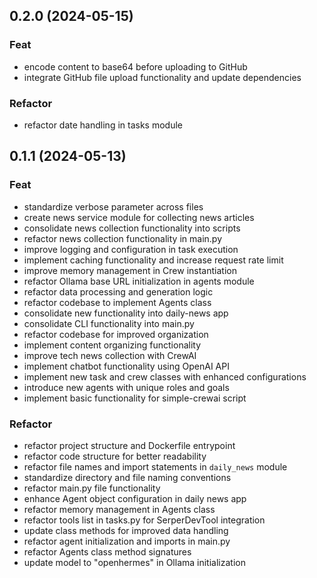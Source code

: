 ## 0.2.0 (2024-05-15)

### Feat

- encode content to base64 before uploading to GitHub
- integrate GitHub file upload functionality and update dependencies

### Refactor

- refactor date handling in tasks module

## 0.1.1 (2024-05-13)

### Feat

- standardize verbose parameter across files
- create news service module for collecting news articles
- consolidate news collection functionality into scripts
- refactor news collection functionality in main.py
- improve logging and configuration in task execution
- implement caching functionality and increase request rate limit
- improve memory management in Crew instantiation
- refactor Ollama base URL initialization in agents module
- refactor data processing and generation logic
- refactor codebase to implement Agents class
- consolidate new functionality into daily-news app
- consolidate CLI functionality into main.py
- refactor codebase for improved organization
- implement content organizing functionality
- improve tech news collection with CrewAI
- implement chatbot functionality using OpenAI API
- implement new task and crew classes with enhanced configurations
- introduce new agents with unique roles and goals
- implement basic functionality for simple-crewai script

### Refactor

- refactor project structure and Dockerfile entrypoint
- refactor code structure for better readability
- refactor file names and import statements in `daily_news` module
- standardize directory and file naming conventions
- refactor main.py file functionality
- enhance Agent object configuration in daily news app
- refactor memory management in Agents class
- refactor tools list in tasks.py for SerperDevTool integration
- update class methods for improved data handling
- refactor agent initialization and imports in main.py
- refactor Agents class method signatures
- update model to "openhermes" in Ollama initialization
